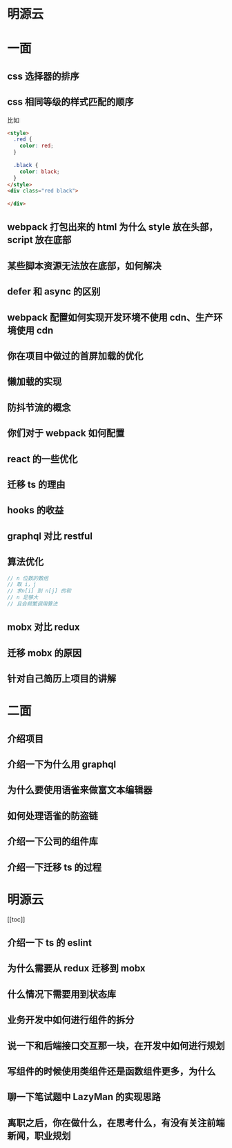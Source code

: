 # 明源云
# 一面

## css 选择器的排序

## css 相同等级的样式匹配的顺序

比如

```html
<style>
  .red {
    color: red;
  }
  
  .black {
    color: black;
  }
</style>
<div class="red black">
  
</div>
```

## webpack 打包出来的 html 为什么 style 放在头部，script 放在底部

## 某些脚本资源无法放在底部，如何解决

## defer 和 async 的区别

## webpack 配置如何实现开发环境不使用 cdn、生产环境使用 cdn

## 你在项目中做过的首屏加载的优化

## 懒加载的实现

## 防抖节流的概念

## 你们对于 webpack 如何配置

## react 的一些优化

## 迁移 ts 的理由

## hooks 的收益

## graphql 对比 restful

## 算法优化

```js
// n 位数的数组
// 取 i，j
// 求n[i] 到 n[j] 的和
// n 足够大
// 且会频繁调用算法
```

## mobx 对比 redux

## 迁移 mobx 的原因

## 针对自己简历上项目的讲解



# 二面

## 介绍项目

## 介绍一下为什么用 graphql

## 为什么要使用语雀来做富文本编辑器

## 如何处理语雀的防盗链

## 介绍一下公司的组件库

## 介绍一下迁移 ts 的过程

# 明源云
[[toc]]
## 介绍一下 ts 的 eslint

## 为什么需要从 redux 迁移到 mobx

## 什么情况下需要用到状态库

## 业务开发中如何进行组件的拆分

## 说一下和后端接口交互那一块，在开发中如何进行规划

## 写组件的时候使用类组件还是函数组件更多，为什么

## 聊一下笔试题中 LazyMan 的实现思路

## 离职之后，你在做什么，在思考什么，有没有关注前端新闻，职业规划

